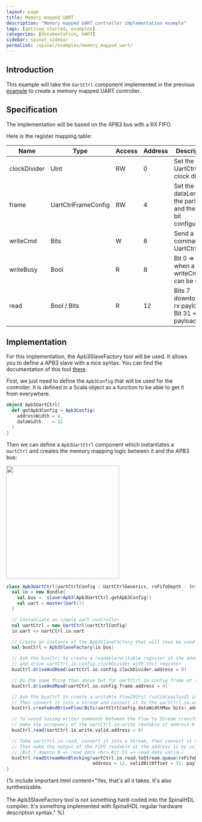 ```yaml
---
layout: page
title: Memory mapped UART
description: "Memory mapped UART controller implementation example"
tags: [getting started, examples]
categories: [documentation, UART]
sidebar: spinal_sidebar
permalink: /spinal/examples/memory_mapped_uart/
---
```


## Introduction
This example will take the `UartCtrl` component implemented in the previous [example](/SpinalDoc/spinal/examples/uart/) to create a memory mapped UART controller.

## Specification
The implementation will be based on the APB3 bus with a RX FIFO.

Here is the register mapping table:

| Name | Type | Access | Address | Description |
| ------- | ---- | --- | --- | --- |
| clockDivider | UInt | RW | 0 | Set the UartCtrl clock divider |
| frame | UartCtrlFrameConfig | RW  | 4 | Set the dataLength, the parity and the stop bit configuration |
| writeCmd | Bits | W | 8 | Send a write command to UartCtrl |
| writeBusy | Bool | R | 8 | Bit 0 => zero when a new writeCmd can be sent |
| read | Bool / Bits | R | 12 | Bits 7 downto 0 => rx payload <br> Bit 31 => rx payload valid |

## Implementation
For this implementation, the Apb3SlaveFactory tool will be used. It allows you to define a APB3 slave with a nice syntax. You can find the documentation of this tool [there](/SpinalDoc/spinal/lib/bus_slave_factory/).

First, we just need to define the `Apb3Config` that will be used for the controller. It is defined in a Scala object as a function to be able to get it from everywhere.

```scala
object Apb3UartCtrl{
  def getApb3Config = Apb3Config(
    addressWidth = 4,
    dataWidth    = 32
  )
}
```

Then we can define a `Apb3UartCtrl` component which instantiates a `UartCtrl` and creates the memory mapping logic between it and the APB3 bus:

<img src="https://cdn.rawgit.com/SpinalHDL/SpinalDoc/b488520ea0ea5352c59c6e7269ca1d8d92207821/asset/picture/memory_mapped_uart.svg"  align="middle" width="300">

```scala
class Apb3UartCtrl(uartCtrlConfig : UartCtrlGenerics, rxFifoDepth : Int) extends Component{
  val io = new Bundle{
    val bus =  slave(Apb3(Apb3UartCtrl.getApb3Config))
    val uart = master(Uart())
  }

  // Instanciate an simple uart controller
  val uartCtrl = new UartCtrl(uartCtrlConfig)
  io.uart <> uartCtrl.io.uart

  // Create an instance of the Apb3SlaveFactory that will then be used as a slave factory drived by io.bus
  val busCtrl = Apb3SlaveFactory(io.bus)

  // Ask the busCtrl to create a readable/writable register at the address 0
  // and drive uartCtrl.io.config.clockDivider with this register
  busCtrl.driveAndRead(uartCtrl.io.config.clockDivider,address = 0)

  // Do the same thing than above but for uartCtrl.io.config.frame at the address 4
  busCtrl.driveAndRead(uartCtrl.io.config.frame,address = 4)

  // Ask the busCtrl to create a writable Flow[Bits] (valid/payload) at the address 8.
  // Then convert it into a stream and connect it to the uartCtrl.io.write by using an register stage (>->)
  busCtrl.createAndDriveFlow(Bits(uartCtrlConfig.dataWidthMax bits),address = 8).toStream >-> uartCtrl.io.write

  // To avoid losing writes commands between the Flow to Stream transformation just above,
  // make the occupancy of the uartCtrl.io.write readable at address 8
  busCtrl.read(uartCtrl.io.write.valid,address = 8)

  // Take uartCtrl.io.read, convert it into a Stream, then connect it to the input of a FIFO of 64 elements
  // Then make the output of the FIFO readable at the address 12 by using a non blocking protocol
  // (Bit 7 downto 0 => read data <br> Bit 31 => read data valid )
  busCtrl.readStreamNonBlocking(uartCtrl.io.read.toStream.queue(rxFifoDepth),
                                address = 12, validBitOffset = 31, payloadBitOffset = 0)
}
```

{% include important.html content="Yes, that's all it takes. It's also synthesizable.<br><br> The Apb3SlaveFactory tool is not something hard-coded into the SpinalHDL compiler. It's something implemented with SpinalHDL regular hardware description syntax." %}

